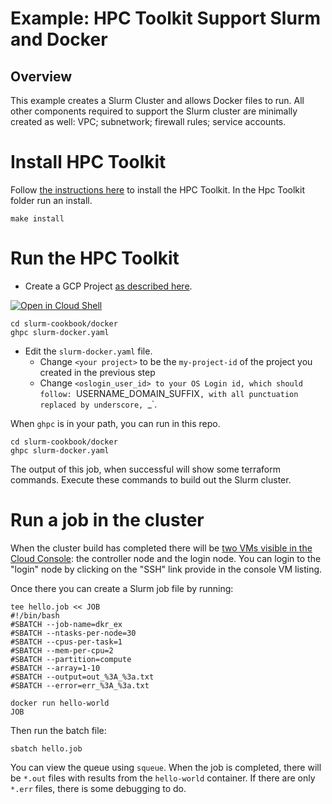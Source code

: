 # Example: HPC Toolkit Support Slurm and Docker 

## Overview

This example creates a Slurm Cluster and allows Docker files to run.
All other components required to support the Slurm cluster are minimally created
as well: VPC; subnetwork; firewall rules; service accounts.

# Install HPC Toolkit

Follow [the instructions here](https://github.com/GoogleCloudPlatform/hpc-toolkit#quickstart) to install the HPC Toolkit.
In the Hpc Toolkit folder run an install.
```
make install
```

# Run the HPC Toolkit

* Create a GCP Project [as described here](https://cloud.google.com/resource-manager/docs/creating-managing-projects).

 [![Open in Cloud Shell](https://gstatic.com/cloudssh/images/open-btn.svg)](https://shell.cloud.google.com/cloudshell/editor?cloudshell_git_repo=https://github.com/GoogleCloudPlatform/scientific-computing-examples.git)

```
cd slurm-cookbook/docker
ghpc slurm-docker.yaml
```

* Edit the `slurm-docker.yaml` file.
  * Change `<your project>` to be the `my-project-id` of the project you created in the previous step
  * Change `<oslogin_user_id> to your OS Login id, which should follow: `USERNAME_DOMAIN_SUFFIX`, with all punctuation replaced by underscore, `_`.

When `ghpc` is in your path, you can run in this repo.

```
cd slurm-cookbook/docker
ghpc slurm-docker.yaml
```
The output of this job, when successful will show some terraform commands. Execute these commands to build out the Slurm cluster.

# Run a job in the cluster

When the cluster build has completed there will be [two VMs visible in the Cloud Console](https://console.cloud.google.com/compute/instances): the controller node and the login node. You can login to the "login" node by clicking on the "SSH" link provide in the console VM listing.

Once there you can create a Slurm job file by running:

```
tee hello.job << JOB
#!/bin/bash
#SBATCH --job-name=dkr_ex
#SBATCH --ntasks-per-node=30
#SBATCH --cpus-per-task=1
#SBATCH --mem-per-cpu=2
#SBATCH --partition=compute
#SBATCH --array=1-10
#SBATCH --output=out_%3A_%3a.txt
#SBATCH --error=err_%3A_%3a.txt

docker run hello-world
JOB
```

Then run the batch file:
```
sbatch hello.job
```
You can view the queue using `squeue`. When the job is completed, there will be `*.out` files with results from the `hello-world` container. If there are only `*.err` files, there is some debugging to do.
